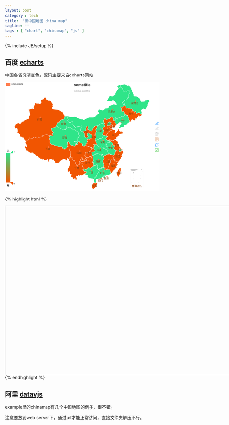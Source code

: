 ```yaml
---
layout: post
category : tech
title:  "画中国地图 china map"
tagline: ""
tags : [ "chart", "chinamap", "js" ] 
---
```

{% include JB/setup %}

## 百度 [echarts](http://echarts.baidu.com/)

中国各省份渐变色，源码主要来自echarts网站

![echarts_chinamap.png](/assets/posts/echarts_chinamap.png)

{% highlight html %}
<!DOCTYPE html>
<html lang="en">
<head>
    <meta charset="utf-8">
    <title>ECharts</title>
</head>

<body>
    <div id="mainMap" style="width:750px;height:530px;border:1px solid #ccc;padding:10px;"></div>
</body>

<script src="http://echarts.baidu.com/build/echarts-plain.js"></script>
<script src="http://echarts.baidu.com/build/echarts-plain-map.js"></script>
<script type="text/javascript">
    var chart_id = 'mainMap';
    var chart_opt = {
    title : {
        text: 'sometitle',
        subtext: 'some subtitle',
        x:'center'
    },
    tooltip : {
        trigger: 'item'
    },
    legend: {
        orient: 'vertical',
        x:'left',
        data:['somedata']
    },
    dataRange: {
        min: 0.000000000001,
        max: 1,
        text:['优','差'],   
        color : ["#2fe589", "#f15501"], 
        calculable : true
    },
    toolbox: {
        show : true,
        orient : 'vertical',
        x: 'right',
        y: 'center',
        feature : {
            mark : {show: true},
            dataView : {show: true, readOnly: false},
            restore : {show: true},
            saveAsImage : {show: true}
        }
    },
    series : [
        {
            name: 'somedata',
            type: 'map',
            mapType: 'china',
            itemStyle:{
                normal:{label:{show:true}},
                emphasis:{label:{show:true}}
            },
            data:[
                {name: '北京',value: Math.round(Math.random()*1)},
                {name: '天津',value: Math.round(Math.random()*1)},
                {name: '上海',value: Math.round(Math.random()*1)},
                {name: '重庆',value: Math.round(Math.random()*1)},
                {name: '河北',value: Math.round(Math.random()*1)},
                {name: '河南',value: Math.round(Math.random()*1)},
                {name: '云南',value: Math.round(Math.random()*1)},
                {name: '辽宁',value: Math.round(Math.random()*1)},
                {name: '黑龙江',value: Math.round(Math.random()*1)},
                {name: '湖南',value: Math.round(Math.random()*1)},
                {name: '安徽',value: Math.round(Math.random()*1)},
                {name: '山东',value: Math.round(Math.random()*1)},
                {name: '新疆',value: Math.round(Math.random()*1)},
                {name: '江苏',value: Math.round(Math.random()*1)},
                {name: '浙江',value: Math.round(Math.random()*1)},
                {name: '江西',value: Math.round(Math.random()*1)},
                {name: '湖北',value: Math.round(Math.random()*1)},
                {name: '广西',value: Math.round(Math.random()*1)},
                {name: '甘肃',value: Math.round(Math.random()*1)},
                {name: '山西',value: Math.round(Math.random()*1)},
                {name: '内蒙古',value: Math.round(Math.random()*1)},
                {name: '陕西',value: Math.round(Math.random()*1)},
                {name: '吉林',value: Math.round(Math.random()*1)},
                {name: '福建',value: Math.round(Math.random()*1)},
                {name: '贵州',value: Math.round(Math.random()*1)},
                {name: '广东',value: Math.round(Math.random()*1)},
                {name: '青海',value: Math.round(Math.random()*1)},
                {name: '西藏',value: Math.round(Math.random()*1)},
                {name: '四川',value: Math.round(Math.random()*1)},
                {name: '宁夏',value: Math.round(Math.random()*1)},
                {name: '海南',value: Math.round(Math.random()*1)},
                {name: '台湾',value: Math.round(Math.random()*1)},
                {name: '香港',value: Math.round(Math.random()*1)},
                {name: '澳门',value: Math.round(Math.random()*1)}
            ]
        }
    ]
};
    var myChart2 = echarts.init(document.getElementById(chart_id));
    myChart2.setOption(chart_opt);
    </script>
</html>
{% endhighlight %}


## 阿里 [datavjs](http://tbedp.github.io/datavjs/)

example里的chinamap有几个中国地图的例子，很不错。

注意要放到web server下，通过url才能正常访问，直接文件夹解压不行。 
